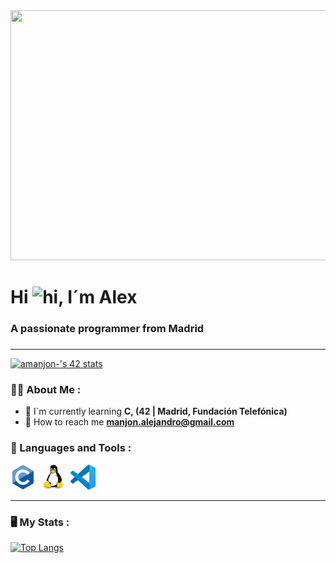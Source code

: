 
<div id="header" align="center">
  <img src="https://media.giphy.com/media/njZPp4pQ0g4fe/giphy.gif" width="600" height="400" />
<h1 align="left">Hi <img src="https://user-images.githubusercontent.com/1303154/88677602-1635ba80-d120-11ea-84d8-d263ba5fc3c0.gif" width="28px" height="28px" alt="hi">, I´m Alex</h1>
 <h3 align="left">A passionate programmer from Madrid
 <h3>
</div>
   
---
 
[![amanjon-'s 42 stats](https://badge42.vercel.app/api/v2/clioeddhz014508ldl3e4qbnl/stats?cursusId=21&coalitionId=65)](https://github.com/JaeSeoKim/badge42)
### 👨‍🎓 About Me :
- 📔 I`m currently learning **C, (42 | Madrid, Fundación Telefónica)**
- 💬 How to reach me **manjon.alejandro@gmail.com**
   
<div align="left">
  <h3>🔧 Languages and Tools :</h3>
  <div>
    <img src="https://github.com/devicons/devicon/blob/master/icons/c/c-original.svg" title="C" alt"C" width="40" height="40"/>&nbsp;
    <img src="https://github.com/devicons/devicon/blob/master/icons/linux/linux-original.svg" title="Linux" alt"Linux" width="40" height="40"/>&nbsp;
    <img src="https://github.com/devicons/devicon/blob/master/icons/vscode/vscode-original.svg" width="40" height="40"/>&nbsp;

---
    
### 🖥  My Stats :
[![Top Langs](https://github-readme-stats.vercel.app/api/top-langs/?username=AlejandroManjonCabezaFrances&layout=compact)](https://github.com/AlejandroManjonCabezaFrances/github-readme-stats)
    
